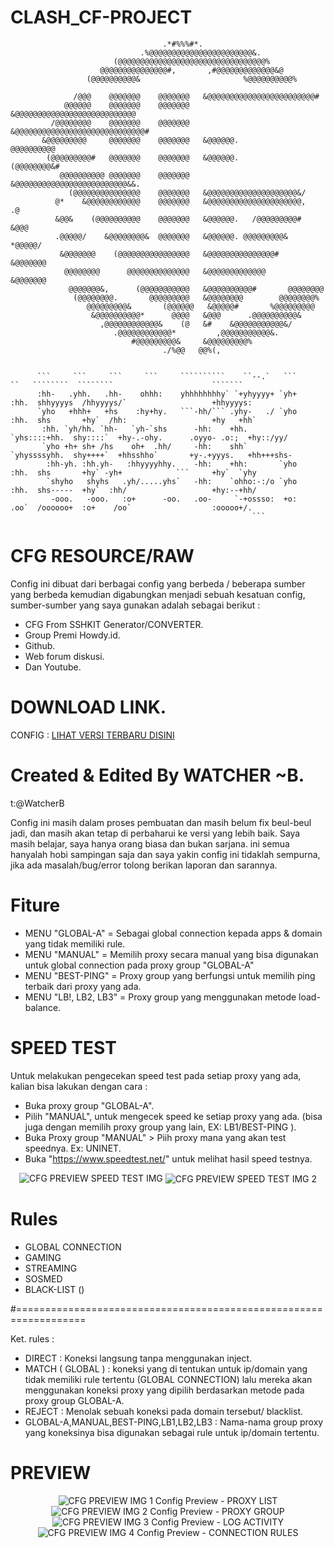 # CLASH_CF-PROJECT


                                      .*#%%%#*.
                                 .%@@@@@@@@@@@@@@@@@@@@@@@&.
                           (@@@@@@@@@@@@@@@@@@@@@@@@@@@@@@@@@%
                        @@@@@@@@@@@@@@@#,       ,#@@@@@@@@@@@@@&@
                     (@@@@@@@@@@&                       %@@@@@@@@@@%
                                                                    
                  /@@@    @@@@@@@    @@@@@@@   &@@@@@@@@@@@@@@@@@@@@@@@@#
                @@@@@@    @@@@@@@    @@@@@@@   &@@@@@@@@@@@@@@@@@@@@@@@@@@@
             /@@@@@@@@    @@@@@@@    @@@@@@@   &@@@@@@@@@@@@@@@@@@@@@@@@@@@@@#
           &@@@@@@@@@     @@@@@@@    @@@@@@@   &@@@@@@.               @@@@@@@@@@
            (@@@@@@@@@#   @@@@@@@    @@@@@@@   &@@@@@@.             (@@@@@@@@&#
               @@@@@@@@@@ @@@@@@@    @@@@@@@   &@@@@@@@@@@@@@@@@@@@@@@@@@&&.
                 (@@@@@@@@@@@@@@@    @@@@@@@   &@@@@@@@@@@@@@@@@@@@@&/      
              @*    &@@@@@@@@@@@@    @@@@@@@   &@@@@@@@@@@@@@@@@@@@@@,     .@
              &@@&    (@@@@@@@@@@    @@@@@@@   &@@@@@@.   /@@@@@@@@@#    &@@@
              .@@@@@/    &@@@@@@@@&  @@@@@@@   &@@@@@@. @@@@@@@@@&    *@@@@@/
               &@@@@@@@    (@@@@@@@@@@@@@@@@   &@@@@@@@@@@@@@@@#    &@@@@@@@
                @@@@@@@@      @@@@@@@@@@@@@@   &@@@@@@@@@@@@@      &@@@@@@@
                 @@@@@@@&,      (@@@@@@@@@@@   &@@@@@@@@@@#       @@@@@@@@
                  (@@@@@@@@.       @@@@@@@@@   &@@@@@@@@        @@@@@@@@%
                     @@@@@@@@@&       (@@@@@@   &@@@@@#       %@@@@@@@@@
                      &@@@@@@@@@@*      @@@@   &@@@      .@@@@@@@@@@&
                        ,@@@@@@@@@@@@&    (@   &#    &@@@@@@@@@@@&/
                           .@@@@@@@@@@@@*         ,@@@@@@@@@@@&.
                               #@@@@@@@@@&     &@@@@@@@@@%
                                      ./%@@   @@%(,

                                                                                                                                                    
          ```     ```     ```     ```     ``````````    ``--.`   ```     ``   ````````  ````````                      ```````  
          :hh-   .yhh.   .hh-    ohhh:    yhhhhhhhhy` `+yhyyyy+ `yh+    :hh.  shhyyyys  /hhyyyys/`                   +hhyyyys: 
          `yho   +hhh+   +hs    :hy+hy.   ```-hh/``` .yhy-   ./ `yho    :hh.  shs       +hy`  /hh:                   +hy   +hh`
           :hh. `yh/hh. `hh-   `yh-`shs      -hh:    +hh.       `yhs::::+hh.  shy::::`  +hy-.-ohy.      .oyyo- .o:;  +hy::/yy/ 
           `yho +h+ sh+ /hs    oh+  .hh/     -hh:    shh`       `yhyssssyhh.  shy++++`  +hhsshho`       +y-.+yyys.   +hh+++shs-
            :hh-yh. :hh.yh-   :hhyyyyhhy.    -hh:    +hh:       `yho    :hh.  shs       +hy` -yh+            ```     +hy`  `yhy
            `shyho   shyhs   .yh/.....yhs`   -hh:    `ohho:-:/o `yho    :hh.  shs-----  +hy`  :hh/                   +hy:--+hh/
             -ooo.   -ooo.   :o+      -oo.   .oo-     `-+ossso:  +o:    .oo`  /oooooo+  :o+    /oo`                  :ooooo+/. 
                                                          ```                                                                  


# CFG RESOURCE/RAW 

Config ini dibuat dari berbagai config yang berbeda / beberapa sumber yang berbeda kemudian digabungkan menjadi sebuah kesatuan config, sumber-sumber yang saya gunakan adalah sebagai berikut :
- CFG From SSHKIT Generator/CONVERTER.
- Group Premi Howdy.id. 
- Github.
- Web forum diskusi.
- Dan Youtube.

# DOWNLOAD LINK.
CONFIG : <a href="https://drive.google.com/drive/folders/1FcjPWCC5G1xg_WqngWEDvm_5WTCfv9Sk?usp=sharing">LIHAT VERSI TERBARU DISINI</a>

# Created & Edited By WATCHER ~B.

t:@WatcherB 

Config ini masih dalam proses pembuatan dan masih belum fix beul-beul jadi, dan masih akan tetap di perbaharui ke versi yang lebih baik.
Saya masih belajar, saya hanya orang biasa dan bukan sarjana. ini semua hanyalah hobi sampingan saja dan saya yakin config ini tidaklah sempurna, jika ada masalah/bug/error tolong berikan laporan dan sarannya.

# Fiture

- MENU "GLOBAL-A" = Sebagai global connection kepada apps & domain yang tidak memiliki rule.
- MENU "MANUAL" = Memilih proxy secara manual yang bisa digunakan untuk global connection pada proxy group "GLOBAL-A"
- MENU "BEST-PING" = Proxy group yang berfungsi untuk memilih ping terbaik dari proxy yang ada.
- MENU "LB!, LB2, LB3" = Proxy group yang menggunakan metode load-balance.

# SPEED TEST
Untuk melakukan pengecekan speed test pada setiap proxy yang ada, kalian bisa lakukan dengan cara :

- Buka proxy group "GLOBAL-A".
- Pilih "MANUAL", untuk mengecek speed ke setiap proxy yang ada. (bisa juga dengan memilih proxy group yang lain, EX: LB1/BEST-PING ).
- Buka Proxy group "MANUAL" > Piih proxy mana yang akan test speednya. Ex: UNINET.
- Buka "https://www.speedtest.net/" untuk melihat hasil speed testnya.
<p align="center">
  <img src="https://github.com/00grezt/CLASH-CF_v7-FIX3/blob/main/PREVIEW-MANUAL.png" width="auto" title="CFG PREVIEW SPEED TEST IMG">
  <img align="center" src="https://github.com/00grezt/CLASH-CF_v7-FIX3/blob/main/PREVIEW-MANUAL-ST.png" width="auto" title="CFG PREVIEW SPEED TEST IMG 2">
</p>

# Rules
- GLOBAL CONNECTION
- GAMING
- STREAMING
- SOSMED 
- BLACK-LIST ()

#==================================================================

 Ket. rules :
- DIRECT :
           Koneksi langsung tanpa menggunakan inject. 
- MATCH ( GLOBAL ) : 
           koneksi yang di tentukan untuk ip/domain yang tidak memiliki rule tertentu (GLOBAL CONNECTION)
           lalu mereka akan menggunakan koneksi proxy yang dipilih berdasarkan metode pada proxy group GLOBAL-A.
- REJECT : 
           Menolak sebuah koneksi pada domain tersebut/ blacklist.
- GLOBAL-A,MANUAL,BEST-PING,LB1,LB2,LB3 : 
           Nama-nama group proxy yang koneksinya bisa digunakan sebagai rule untuk ip/domain tertentu.
                      
# PREVIEW

<p align="center">
  <img src="https://github.com/00grezt/CLASH-CF_v7-FIX3/blob/main/PREVIEW.png" width="auto" title="CFG PREVIEW IMG 1">
  <text align="center"> Config Preview - PROXY LIST </text>
  <img src="https://github.com/00grezt/CLASH-CF_v7-FIX3/blob/main/PREVIEW2.png" width="auto" title="CFG PREVIEW IMG 2">
  <text align="center"> Config Preview - PROXY GROUP </text>
  <img src="https://github.com/00grezt/CLASH-CF_v7-FIX3/blob/main/PREVIEW3.png" width="auto" title="CFG PREVIEW IMG 3">
  <text align="center"> Config Preview - LOG ACTIVITY </text>
  <img src="https://github.com/00grezt/CLASH-CF_v7-FIX3/blob/main/PREVIEW4.png" width="auto" title="CFG PREVIEW IMG 4">
  <text align="center"> Config Preview - CONNECTION RULES </text>
</p>

